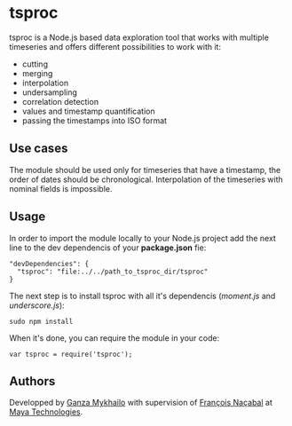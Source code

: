 # tsproc

tsproc is a Node.js based data exploration tool that works with multiple timeseries and offers different possibilities to work with it:
- cutting
- merging
- interpolation
- undersampling
- correlation detection
- values and timestamp quantification
- passing the timestamps into ISO format

## Use cases

The module should be used only for timeseries that have a timestamp, the order of dates should be chronological. Interpolation of the timeseries with nominal fields is impossible.

## Usage

In order to import the module locally to your Node.js project add the next line to the dev dependencis of your __package.json__ fie:

```
"devDependencies": {
  "tsproc": "file:../../path_to_tsproc_dir/tsproc"
}
```

The next step is to install tsproc with all it's dependencis (_moment.js_ and _underscore.js_):

```
sudo npm install
```
When it's done, you can require the module in your code:

```
var tsproc = require('tsproc');
```

## Authors

Developped by [Ganza Mykhailo](mailto:hanzenok@gmail.com) with supervision of [François Naçabal](mailto:francois.nacabal@maya-technologies.com) at [Maya Technologies](http://www.maya-technologies.com/en/).
